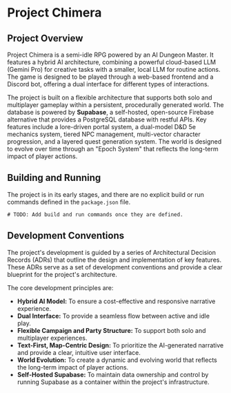 # Project Chimera

## Project Overview

Project Chimera is a semi-idle RPG powered by an AI Dungeon Master. It features a hybrid AI architecture, combining a powerful cloud-based LLM (Gemini Pro) for creative tasks with a smaller, local LLM for routine actions. The game is designed to be played through a web-based frontend and a Discord bot, offering a dual interface for different types of interactions.

The project is built on a flexible architecture that supports both solo and multiplayer gameplay within a persistent, procedurally generated world. The database is powered by **Supabase**, a self-hosted, open-source Firebase alternative that provides a PostgreSQL database with restful APIs. Key features include a lore-driven portal system, a dual-model D&D 5e mechanics system, tiered NPC management, multi-vector character progression, and a layered quest generation system. The world is designed to evolve over time through an "Epoch System" that reflects the long-term impact of player actions.

## Building and Running

The project is in its early stages, and there are no explicit build or run commands defined in the `package.json` file.

```
# TODO: Add build and run commands once they are defined.
```

## Development Conventions

The project's development is guided by a series of Architectural Decision Records (ADRs) that outline the design and implementation of key features. These ADRs serve as a set of development conventions and provide a clear blueprint for the project's architecture.

The core development principles are:

*   **Hybrid AI Model:** To ensure a cost-effective and responsive narrative experience.
*   **Dual Interface:** To provide a seamless flow between active and idle play.
*   **Flexible Campaign and Party Structure:** To support both solo and multiplayer experiences.
*   **Text-First, Map-Centric Design:** To prioritize the AI-generated narrative and provide a clear, intuitive user interface.
*   **World Evolution:** To create a dynamic and evolving world that reflects the long-term impact of player actions.
*   **Self-Hosted Supabase:** To maintain data ownership and control by running Supabase as a container within the project's infrastructure.